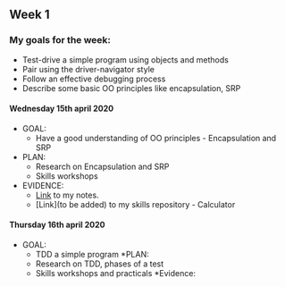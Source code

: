 ## Week 1

### My goals for the week:

* Test-drive a simple program using objects and methods
* Pair using the driver-navigator style
* Follow an effective debugging process
* Describe some basic OO principles like encapsulation, SRP

#### Wednesday 15th april 2020

* GOAL: 
   * Have a good understanding of OO principles - Encapsulation and SRP
* PLAN:
   * Research on Encapsulation and SRP
   * Skills workshops
* EVIDENCE:
   * [Link](https://github.com/mbrad26/MyLearningTracker/blob/master/notes_to_self/week1_notes.md) to my notes.
   * [Link](to be added) to my skills repository - Calculator 

#### Thursday 16th april 2020

* GOAL:
  * TDD a simple program
*PLAN:
  * Research on TDD, phases of a test
  * Skills workshops and practicals
*Evidence:

